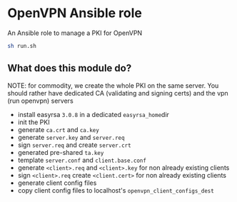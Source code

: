 # OpenVPN Ansible role

An Ansible role to manage a PKI for OpenVPN

```sh
sh run.sh
```
## What does this module do?

NOTE: for commodity, we create the whole PKI on the same server. You should rather have dedicated CA (validating and signing certs) and the vpn (run openvpn) servers

* install easyrsa `3.0.8` in a dedicated `easyrsa_home`dir
* init the PKI
* generate `ca.crt` and `ca.key`
* generate `server.key` and `server.req`
* sign `server.req` and create `server.crt`
* generated pre-shared `ta.key`
* template `server.conf` and `client.base.conf`
* generate `<client>.req` and `<client>.key` for non already existing clients
* sign `<client>.req`  create `<client.cert>` for non already existing clients
* generate client config files
* copy client config files to localhost's `openvpn_client_configs_dest`